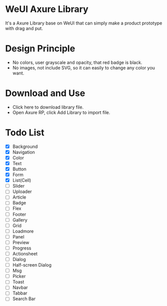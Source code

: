 # WeUI Axure Library
It's a Axure Library base on WeUI that can simply make a product prototype with drag and put.

# Design Principle
- No colors, user grayscale and opacity, that red badge is black.
- No images, not include SVG, so it can easily to change any color you want.

# Download and Use
- Click here to download library file.
- Open Axure RP, click Add Library to import file.

# Todo List
- [x] Background
- [x] Navigation
- [x] Color
- [x] Text
- [x] Button
- [x] Form
- [x] List(Cell)
- [ ] Slider
- [ ] Uploader
- [ ] Article
- [ ] Badge
- [ ] Flex
- [ ] Footer
- [ ] Gallery
- [ ] Grid
- [ ] Loadmore
- [ ] Panel
- [ ] Preview
- [ ] Progress
- [ ] Actionsheet
- [ ] Dialog
- [ ] Half-screen Dialog
- [ ] Msg
- [ ] Picker
- [ ] Toast
- [ ] Navbar
- [ ] Tabbar
- [ ] Search Bar
